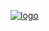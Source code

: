 [![logo](https://capsule-render.vercel.app/api?type=transparent&text=ani.rs&fontSize=50&desc=A%20simple,%20fast,%20efficient%20scraper,%20downloader,%20streamer,%20and%20grabber.&fontColor=005363&height=256&animation=twinkling)](https://github.com/h4rldev/ani.rs)
